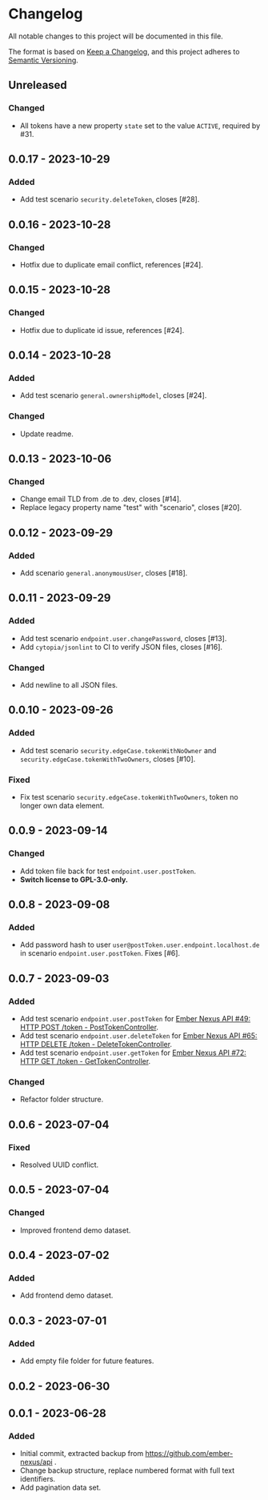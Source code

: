 # Changelog

All notable changes to this project will be documented in this file.

The format is based on [Keep a Changelog](https://keepachangelog.com/en/1.0.0/),
and this project adheres to [Semantic Versioning](https://semver.org/spec/v2.0.0.html).

## Unreleased
### Changed
- All tokens have a new property `state` set to the value `ACTIVE`, required by #31.

## 0.0.17 - 2023-10-29
### Added
- Add test scenario `security.deleteToken`, closes [#28].

## 0.0.16 - 2023-10-28
### Changed
- Hotfix due to duplicate email conflict, references [#24].

## 0.0.15 - 2023-10-28
### Changed
- Hotfix due to duplicate id issue, references [#24].

## 0.0.14 - 2023-10-28
### Added
- Add test scenario `general.ownershipModel`, closes [#24].

### Changed
- Update readme.

## 0.0.13 - 2023-10-06
### Changed
- Change email TLD from .de to .dev, closes [#14].
- Replace legacy property name "test" with "scenario", closes [#20].

## 0.0.12 - 2023-09-29
### Added
- Add scenario `general.anonymousUser`, closes [#18].

## 0.0.11 - 2023-09-29
### Added
- Add test scenario `endpoint.user.changePassword`, closes [#13].
- Add `cytopia/jsonlint` to CI to verify JSON files, closes [#16].

### Changed
- Add newline to all JSON files.

## 0.0.10 - 2023-09-26
### Added
- Add test scenario `security.edgeCase.tokenWithNoOwner` and `security.edgeCase.tokenWithTwoOwners`, closes [#10].

### Fixed
- Fix test scenario `security.edgeCase.tokenWithTwoOwners`, token no longer own data element.

## 0.0.9 - 2023-09-14
### Changed
- Add token file back for test `endpoint.user.postToken`.
- **Switch license to GPL-3.0-only.**

## 0.0.8 - 2023-09-08
### Added
- Add password hash to user `user@postToken.user.endpoint.localhost.de` in scenario `endpoint.user.postToken`. Fixes [#6].

## 0.0.7 - 2023-09-03
### Added
- Add test scenario `endpoint.user.postToken` for [Ember Nexus API #49: HTTP POST /token - PostTokenController](https://github.com/ember-nexus/api/issues/49).
- Add test scenario `endpoint.user.deleteToken` for [Ember Nexus API #65: HTTP DELETE /token - DeleteTokenController](https://github.com/ember-nexus/api/issues/65).
- Add test scenario `endpoint.user.getToken` for [Ember Nexus API #72: HTTP GET /token - GetTokenController](https://github.com/ember-nexus/api/issues/72).

### Changed
- Refactor folder structure.

## 0.0.6 - 2023-07-04
### Fixed
- Resolved UUID conflict.

## 0.0.5 - 2023-07-04
### Changed
- Improved frontend demo dataset.

## 0.0.4 - 2023-07-02
### Added
- Add frontend demo dataset.

## 0.0.3 - 2023-07-01
### Added
- Add empty file folder for future features.

## 0.0.2 - 2023-06-30

## 0.0.1 - 2023-06-28
### Added
- Initial commit, extracted backup from https://github.com/ember-nexus/api .
- Change backup structure, replace numbered format with full text identifiers.
- Add pagination data set.
